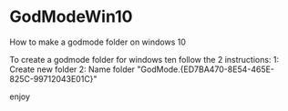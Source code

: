 # GodModeWin10
How to make a godmode folder on windows 10

To create a godmode folder for windows ten follow the 2 instructions:
1: Create new folder
2: Name folder "GodMode.{ED7BA470-8E54-465E-825C-99712043E01C}"

enjoy
